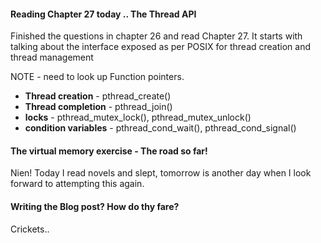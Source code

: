 #### Reading Chapter 27 today .. The Thread API
Finished the questions in chapter 26 and read Chapter 27. It starts with talking about the interface exposed as per POSIX for thread creation and thread management

NOTE - need to look up Function pointers.

- **Thread creation** - pthread_create()
- **Thread completion** - pthread_join()
- **locks** - pthread_mutex_lock(), pthread_mutex_unlock()
- **condition variables** - pthread_cond_wait(), pthread_cond_signal()



#### The virtual memory exercise - The road so far!
Nien! Today I read novels and slept, tomorrow is another day when I look forward to attempting this again.


#### Writing the Blog post? How do thy fare?
Crickets..



